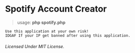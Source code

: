 # Spotify Account Creator
> usage: **php spotify.php**

```
Use this application at your own risk!
IDGAF If your IP get banned after using this application.
```

###### Licensed Under MIT License.

